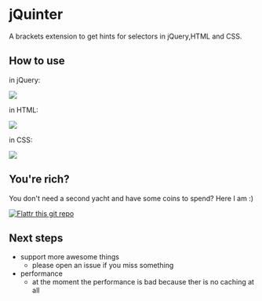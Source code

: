 # jQuinter

A brackets extension to get hints for selectors in jQuery,HTML and CSS.

## How to use

in jQuery:

![](https://cloud.githubusercontent.com/assets/4931746/8521140/3fdace8a-23e1-11e5-85d6-72b378f1894f.gif)

in HTML:

![](https://cloud.githubusercontent.com/assets/4931746/8521128/1226964a-23e1-11e5-80f2-eec705b7cee8.gif)

in CSS:

![](https://cloud.githubusercontent.com/assets/4931746/8521065/8953f89e-23e0-11e5-8ea9-03f2d2b07ad1.gif)


## You're rich?
You don't need a second yacht and have some coins to spend? Here I am :)

[![Flattr this git repo](http://api.flattr.com/button/flattr-badge-large.png)](https://flattr.com/submit/auto?user_id=Wikunia&url=https://github.com/Wikunia/brackets-jQuinter&title=Brackets-jQuinter&language=javascript&tags=github&category=software)


## Next steps

+ support more awesome things 
    + please open an issue if you miss something
+ performance
    + at the moment the performance is bad because ther is no caching at all
